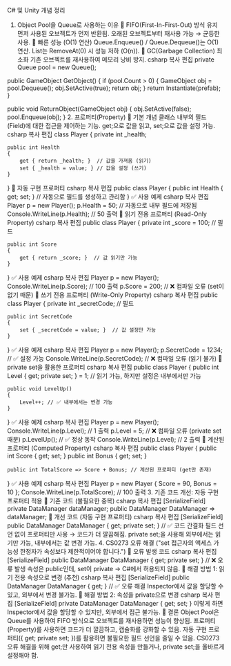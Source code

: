 C# 및 Unity 개념 정리
1. Object Pool을 Queue로 사용하는 이유
🔹 FIFO(First-In-First-Out) 방식 유지
먼저 사용된 오브젝트가 먼저 반환됨.
오래된 오브젝트부터 재사용 가능 → 균등한 사용.
🔹 빠른 성능 (O(1) 연산)
Queue.Enqueue() / Queue.Dequeue()는 O(1) 연산.
List는 RemoveAt(0) 시 성능 저하 (O(n)).
🔹 GC(Garbage Collection) 최소화
기존 오브젝트를 재사용하여 메모리 낭비 방지.
csharp
복사
편집
private Queue<GameObject> pool = new Queue<GameObject>();

public GameObject GetObject()
{
    if (pool.Count > 0)
    {
        GameObject obj = pool.Dequeue();
        obj.SetActive(true);
        return obj;
    }
    return Instantiate(prefab);
}

public void ReturnObject(GameObject obj)
{
    obj.SetActive(false);
    pool.Enqueue(obj);
}
2. 프로퍼티(Property)
🔹 기본 개념
클래스 내부의 필드(Field)에 대한 접근을 제어하는 기능.
get;으로 값을 읽고, set;으로 값을 설정 가능.
csharp
복사
편집
class Player
{
    private int _health;

    public int Health
    {
        get { return _health; }  // 값을 가져옴 (읽기)
        set { _health = value; } // 값을 설정 (쓰기)
    }
}
🔹 자동 구현 프로퍼티
csharp
복사
편집
public class Player
{
    public int Health { get; set; }  // 자동으로 필드를 생성하고 관리함
}
✅ 사용 예제
csharp
복사
편집
Player p = new Player();
p.Health = 50; // 자동으로 내부 필드에 저장됨
Console.WriteLine(p.Health); // 50 출력
🔹 읽기 전용 프로퍼티 (Read-Only Property)
csharp
복사
편집
public class Player
{
    private int _score = 100;  // 필드

    public int Score
    {
        get { return _score; }  // 값 읽기만 가능
    }
}
✅ 사용 예제
csharp
복사
편집
Player p = new Player();
Console.WriteLine(p.Score); // 100 출력
p.Score = 200; // ❌ 컴파일 오류 (set이 없기 때문)
🔹 쓰기 전용 프로퍼티 (Write-Only Property)
csharp
복사
편집
public class Player
{
    private int _secretCode; // 필드

    public int SecretCode
    {
        set { _secretCode = value; }  // 값 설정만 가능
    }
}
✅ 사용 예제
csharp
복사
편집
Player p = new Player();
p.SecretCode = 1234; // ✅ 설정 가능
Console.WriteLine(p.SecretCode); // ❌ 컴파일 오류 (읽기 불가)
🔹 private set을 활용한 프로퍼티
csharp
복사
편집
public class Player
{
    public int Level { get; private set; } = 1; // 읽기 가능, 하지만 설정은 내부에서만 가능

    public void LevelUp()
    {
        Level++; // ✅ 내부에서는 변경 가능
    }
}
✅ 사용 예제
csharp
복사
편집
Player p = new Player();
Console.WriteLine(p.Level); // 1 출력
p.Level = 5; // ❌ 컴파일 오류 (private set 때문)
p.LevelUp(); // ✅ 정상 동작
Console.WriteLine(p.Level); // 2 출력
🔹 계산된 프로퍼티 (Computed Property)
csharp
복사
편집
public class Player
{
    public int Score { get; set; }
    public int Bonus { get; set; }

    public int TotalScore => Score + Bonus; // 계산된 프로퍼티 (get만 존재)
}
✅ 사용 예제
csharp
복사
편집
Player p = new Player { Score = 90, Bonus = 10 };
Console.WriteLine(p.TotalScore); // 100 출력
3. 기존 코드 개선: 자동 구현 프로퍼티 적용
🔹 기존 코드 (불필요한 중복)
csharp
복사
편집
[SerializeField] private DataManager dataManager;
public DataManager DataManager => dataManager;
🔹 개선 코드 (자동 구현 프로퍼티)
csharp
복사
편집
[SerializeField] public DataManager DataManager { get; private set; } // ✅ 코드 간결화
필드 선언 없이 프로퍼티만 사용 → 코드가 더 깔끔해짐.
private set;을 사용해 외부에서는 읽기만 가능, 내부에서는 값 변경 가능.
4. CS0273 오류 해결 ("set 접근자의 액세스 가능성 한정자가 속성보다 제한적이어야 합니다.")
🔹 오류 발생 코드
csharp
복사
편집
[SerializeField] public DataManager DataManager { get; private set; } // ❌ 오류 발생
속성은 public인데, set이 private → C#에서 허용되지 않음.
🔹 해결 방법 1: 읽기 전용 속성으로 변경 (추천)
csharp
복사
편집
[SerializeField] public DataManager DataManager { get; } // ✅ 오류 해결
Inspector에서 값을 할당할 수 있고, 외부에서 변경 불가능.
🔹 해결 방법 2: 속성을 private으로 변경
csharp
복사
편집
[SerializeField] private DataManager DataManager { get; set; }
이렇게 하면 Inspector에서 값을 할당할 수 있지만, 외부에서 접근 불가능.
📌 결론
Object Pool은 Queue를 사용하여 FIFO 방식으로 오브젝트를 재사용하면 성능이 향상됨.
프로퍼티(Property)를 사용하면 코드가 더 깔끔하고, 캡슐화를 강화할 수 있음.
자동 구현 프로퍼티({ get; private set; })를 활용하면 불필요한 필드 선언을 줄일 수 있음.
CS0273 오류 해결을 위해 get;만 사용하여 읽기 전용 속성을 만들거나, private set;을 올바르게 설정해야 함.
